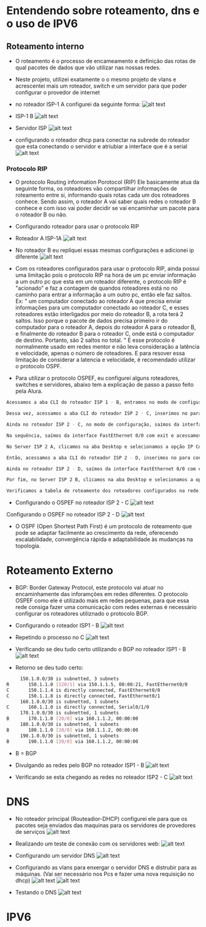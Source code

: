 # Entendendo sobre roteamento, dns e o uso de IPV6

## Roteamento interno 

- O roteamento é o processo de encameamento e definição das rotas de qual pacotes de dados que vão utilizar nas nossas redes.
- Neste projeto, utilizei exatamente o o mesmo projeto de vlans e acrescentei mais um roteador, switch e um servidor para que poder configurar o provedor de internet
- no roteador ISP-1 A configurei da seguinte forma:
![alt text](image.png)


- ISP-1 B 
![alt text](image-4.png)

- Servidor ISP
![alt text](image-2.png)

- configurando o roteador dhcp para conectar na subrede do roteador que esta conectando o servidor e atriubiar a interface que é a serial
![alt text](image-3.png)


### Protocolo RIP 
- O protocolo Routing information Porotocol (RIP) Ele basicamente atua da seguinte forma, os roteadores vão compartilhar informações de roteamento entre si, informando quais rotas cada um dos roteadores conhece. Sendo assim, o roteador A vai saber quais redes o roteador B conhece e com isso vai poder decidir se vai encaminhar um pacote para o roteador B ou não.

- Configurando roteador para usar o protocolo RIP
- Roteador A ISP-1A
![alt text](image-5.png)

- No roteador B eu repliquei essas mesmas configurações e adicionei ip diferente
![alt text](image-6.png)

- Com os roteadores configurados para usar o protocolo RIP, ainda possui uma limitação pois o protocolo RIP na hora de um pc enviar informação a um outro pc que esta em um roteador diferente,  o protocolo RIP é "acionado" e faz a contagem de quandos roteadores está no no caminho para entrar a informação a um outro pc, então ele faz saltos. Ex: " um computador conectado ao roteador A que precisa enviar informações para um computador conectado ao roteador C, e esses roteadores estão interligados por meio do roteador B, a rota terá 2 saltos. Isso porque o pacote de dados precisa primeiro ir do computador para o roteador A, depois do roteador A para o roteador B, e finalmente do roteador B para o roteador C, onde está o computador de destino. Portanto, são 2 saltos no total.  " E esse protocolo é normalmente usado em redes mentor e não leva consideração a latência e velocidade, apenas  o  número de roteadores. E para resover essa limitação de considerar a latencia e velocidade, é recomendado utilizar o protocolo OSPF.

- Para utilizar o protocolo OSPEF, eu configurei alguns roteadores, switches e servidores, abaixo tem a explicação de passo a passo feito pela Alura.
```bash 
Acessamos a aba CLI do roteador ISP 1 - B, entramos no modo de configuração e habilitamos a interface serial 0/1/0 com os comandos interface serial 0/1/0 e no shutdown. Então, atribuímos o endereço IP 160.1.1.1 para a interface usando ip address 160.1.1.1 255.255.255.252.

Dessa vez, acessamos a aba CLI do roteador ISP 2 - C, inserimos no para configurá-lo no modo dialog, entramos no modo de configuração e habilitamos a interface serial 0/1/0 com os comandos interface serial 0/1/0 e no shutdown. Usando a mesma sub-rede 1, atribuímos um endereço IP para a interface com ip address 160.1.1.2 255.255.255.252.

Ainda no roteador ISP 2 - C, no modo de configuração, saímos da interface serial com o comando exit e acessamos a interface FastEthernet 0/0 com interface Fa0/0 (conexão entre os roteadores ISP 2 - C e ISP 2 - D). Habilitamos a interface com no shutdown* e atribuímos um endereço IP da sub-rede 2 com ip address 170.1.1.1 255.255.255.252.

Na sequência, saímos da interface FastEthernet 0/0 com exit e acessamos a interface FastEthernet 0/1 com interface Fa0/1 (conexão entre ISP 2 - C, Switch ISP 2 A e Server ISP 2 A). Habilitamos a interface com no shutdown e atribuímos um endereço IP da sub-rede 3 com ip address 180.1.1.1 255.255.255.252.

No Server ISP 2 A, clicamos na aba Desktop e selecionamos a opção IP Configuration. Então, inserimos o endereço IP 180.1.1.2 no modo estático no campo IPv4, a máscara de rede 255.255.255.252 e o default gateway 180.1.1.1.

Então, acessamos a aba CLI do roteador ISP 2 - D, inserimos no para configurá-lo no modo dialog, entramos no modo de configuração e habilitamos a interface FastEthernet 0/0 com os comandos interface Fa 0/0 e no shutdown (conexão entre os roteadores ISP 2 - C e ISP 2 -D). Atribuímos um endereço IP da sub-rede 2 com ip address 170.1.1.2 255.255.255.252.

Ainda no roteador ISP 2 - D, saímos da interface FastEthernet 0/0 com exit e habilitamos a interface FastEthernet 0/1 com interface Fa0/1 e no shutdown. Nesta interface, utilizamos um endereço IP da sub-rede 4 com ip address 190.1.1.1 255.255.255.252.

Por fim, no Server ISP 2 B, clicamos na aba Desktop e selecionamos a opção IP Configuration. Então, inserimos o endereço IP 190.1.1.2 no modo estático no campo IPv4, a máscara de rede 255.255.255.252 e o default gateway 190.1.1.1.

Verificamos a tabela de roteamento dos roteadores configurados na rede, entrando na aba CLI no modo enable e usando o comando show ip route. Observamos que, conforme esperado, os roteadores só possuíam informações das redes diretamente conectadas em suas interfaces
```

- Configurando o OSPEF no roteador ISP 2 - C
![alt text](image-7.png)

Configurando o OSPEF no roteador ISP 2 - D
![alt text](image-8.png)

- O OSPF (Open Shortest Path First) é um protocolo de roteamento que pode se adaptar facilmente ao crescimento da rede, oferecendo escalabilidade, convergência rápida e adaptabilidade às mudanças na topologia.



# Roteamento Externo

- BGP: Border Gateway Protocol, este protocolo vai atuar no encaminhamente das inforamções em redes diferentes. O protocolo OSPEF como ele é utilizado mais em redes pequenas, para que essa rede consiga fazer uma comunicação com redes externas é necessário configurar os roteadores utiliznado o protocolo BGP.

- Configurando o roteador ISP1 - B
![alt text](image-9.png)

- Repetindo o processo no C
![alt text](image-10.png)


- Verificando se deu tudo certo utilizando o BGP no roteador ISP1 - B
![alt text](image-11.png)

- Retorno se deu tudo certo: 
```bash
     150.1.0.0/30 is subnetted, 3 subnets
R       150.1.1.0 [120/1] via 150.1.1.5, 00:00:21, FastEthernet0/0
C       150.1.1.4 is directly connected, FastEthernet0/0
C       150.1.1.8 is directly connected, FastEthernet0/1
     160.1.0.0/30 is subnetted, 1 subnets
C       160.1.1.0 is directly connected, Serial0/1/0
     170.1.0.0/30 is subnetted, 1 subnets
B       170.1.1.0 [20/0] via 160.1.1.2, 00:00:00
     180.1.0.0/30 is subnetted, 1 subnets
B       180.1.1.0 [20/0] via 160.1.1.2, 00:00:00
     190.1.0.0/30 is subnetted, 1 subnets
B       190.1.1.0 [20/0] via 160.1.1.2, 00:00:00

```

- B = BGP

- Divulgando as redes pelo BGP no roteador ISP1 - B
![alt text](image-12.png)

- Verificando se esta chegando as redes no roteador ISP2 - C
![alt text](image-13.png)


# DNS 
- No roteador principal (Routeadior-DHCP)  configurei ele para que os pacotes seja enviados das maquinas para os servidores de provedores de serviços
![alt text](image-14.png)

- Realizando um teste de conexão com os servidores web:
![alt text](image-15.png)

- Configurando um servidor DNS
![alt text](image-16.png)

- Configurando as vlans para enxergar o servidor DNS e distrubir para as máquinas. (Vai ser necessário nos Pcs e fazer uma nova requisição no dhcp)
 ![alt text](image-17.png)
![alt text](image-18.png)

- Testando o DNS
![alt text](image-19.png)

# IPV6